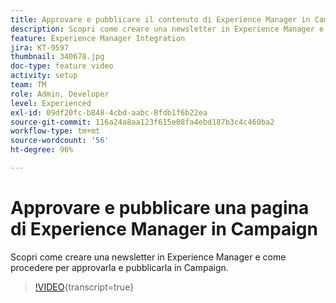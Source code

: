 ```yaml
---
title: Approvare e pubblicare il contenuto di Experience Manager in Campaign
description: Scopri come creare una newsletter in Experience Manager e come procedere per approvarla e pubblicarla in Campaign.
feature: Experience Manager Integration
jira: KT-9597
thumbnail: 340678.jpg
doc-type: feature video
activity: setup
team: TM
role: Admin, Developer
level: Experienced
exl-id: 09df20fc-b848-4cbd-aabc-8fdb1f6b22ea
source-git-commit: 116a24a8aa123f615e08fa4ebd187b3c4c460ba2
workflow-type: tm+mt
source-wordcount: '56'
ht-degree: 96%

---
```


# Approvare e pubblicare una pagina di Experience Manager in Campaign

Scopri come creare una newsletter in Experience Manager e come procedere per approvarla e pubblicarla in Campaign.

>[!VIDEO](https://video.tv.adobe.com/v/340678?quality=12&learn=on){transcript=true}
